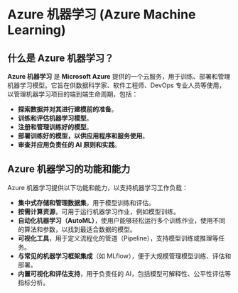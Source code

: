 # Azure 机器学习 (Azure Machine Learning)  

## 什么是 Azure 机器学习？  

**Azure 机器学习** 是 **Microsoft Azure** 提供的一个云服务，用于训练、部署和管理机器学习模型。它旨在供数据科学家、软件工程师、DevOps 专业人员等使用，以管理机器学习项目的端到端生命周期，包括：

- **探索数据并对其进行建模前的准备**。
- **训练和评估机器学习模型**。
- **注册和管理训练好的模型**。
- **部署训练好的模型，以供应用程序和服务使用**。
- **审查并应用负责任的 AI 原则和实践**。

## Azure 机器学习的功能和能力  

Azure 机器学习提供以下功能和能力，以支持机器学习工作负载：

- **集中式存储和管理数据集**，用于模型训练和评估。
- **按需计算资源**，可用于运行机器学习作业，例如模型训练。
- **自动化机器学习（AutoML）**，使用户能够轻松运行多个训练作业，使用不同的算法和参数，以找到最适合数据的模型。
- **可视化工具**，用于定义流程化的管道（Pipeline），支持模型训练或推理等任务。
- **与常见的机器学习框架集成**（如 MLflow），便于大规模管理模型训练、评估和部署。
- **内置可视化和评估支持**，用于负责任的 AI，包括模型可解释性、公平性评估等指标分析。
